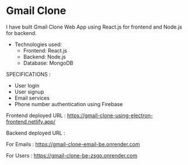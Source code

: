 # Gmail Clone

I have built Gmail Clone Web App using React.js for frontend and Node.js for backend.

- Technologies used:
  - Frontend: React.js
  - Backend: Node.js
  - Database: MongoDB

SPECIFICATIONS :
- User login
- User signup
- Email services
- Phone number authentication using Firebase

Frontend deployed URL : https://gmail-clone-using-electron-frontend.netlify.app/

Backend deployed URL :

For Emails : https://gmail-clone-email-be.onrender.com

For Users : https://gmail-clone-be-zsgo.onrender.com
